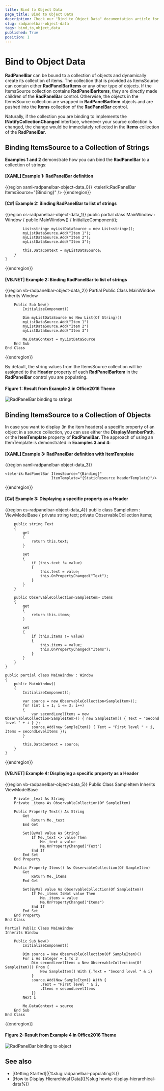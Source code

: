 ```yaml
---
title: Bind to Object Data
page_title: Bind to Object Data
description: Check our "Bind to Object Data" documentation article for the RadPanelBar WPF control.
slug: radpanelbar-object-data
tags: bind,to,object,data
published: True
position: 1
---
```


# Bind to Object Data

__RadPanelBar__ can be bound to a collection of objects and dynamically create its collection of items. The collection that is provided as ItemsSource can contain either __RadPanelBarItems__ or any other type of objects. If the ItemsSource collection contains __RadPanelBarItems__, they are directly made children of the __RadPanelBar__ control. Otherwise, the objects in the ItemsSource collection are wrapped in __RadPanelBarItem__ objects and are pushed into the __Items__ collection of the __RadPanelBar__ control.

Naturally, if the collection you are binding to implements the __INotifyCollectionChanged__ interface, whenever your source collection is changed, the change would be immediately reflected in the __Items__ collection of the __RadPanelBar__.

## Binding ItemsSource to a Collection of Strings

**Examples 1 and 2** demonstrate how you can bind the __RadPanelBar__ to a collection of strings:

#### __[XAML] Example 1: RadPanelBar definition__
{{region xaml-radpanelbar-object-data_0}}
	<telerik:RadPanelBar ItemsSource="{Binding}" />
{{endregion}}

#### __[C#] Example 2: Binding RadPanelBar to list of strings__
{{region cs-radpanelbar-object-data_1}}
	public partial class MainWindow : Window
    {
        public MainWindow()
        {
            InitializeComponent();

            List<string> myListDataSource = new List<string>();
            myListDataSource.Add("Item 1");
            myListDataSource.Add("Item 2");
            myListDataSource.Add("Item 3");

            this.DataContext = myListDataSource;
        }
    }
{{endregion}}

#### __[VB.NET] Example 2: Binding RadPanelBar to list of strings__
{{region vb-radpanelbar-object-data_2}}
	Partial Public Class MainWindow
		Inherits Window

		Public Sub New()
			InitializeComponent()

			Dim myListDataSource As New List(Of String)()
			myListDataSource.Add("Item 1")
			myListDataSource.Add("Item 2")
			myListDataSource.Add("Item 3")

			Me.DataContext = myListDataSource
		End Sub
	End Class
{{endregion}}

By default, the string values from the ItemsSource collection will be assigned to the __Header__ property of each __RadPanelBarItem__ in the __RadPanelBar__ control you are populating.

#### __Figure 1: Result from Example 2 in Office2016 Theme__
![RadPanelBar binding to strings](images/PanelBar_BindingToStrings.png)

## Binding ItemsSource to a Collection of Objects

In case you want to display (in the item headers) a specific property of an object in a source collection, you can use either the __DisplayMemberPath__, or the __ItemTemplate__ property of __RadPanelBar__. The approach of using an ItemTemplate is demonstrated in **Examples 3 and 4**:

#### __[XAML] Example 3: RadPanelBar definition with ItemTemplate__
{{region xaml-radpanelbar-object-data_3}}
	<HierarchicalDataTemplate x:Key="headerTemplate" ItemsSource="{Binding Items}">
		<TextBlock Text="{Binding Text}" />
	</HierarchicalDataTemplate>

	<telerik:RadPanelBar ItemsSource="{Binding}" 
						 ItemTemplate="{StaticResource headerTemplate}"/>
{{endregion}}

#### __[C#] Example 3: Displaying a specific property as a Header__
{{region cs-radpanelbar-object-data_4}}
	public class SampleItem : ViewModelBase
    {
        private string text;
        private ObservableCollection<SampleItem> items;

        public string Text
        {
            get
            {
                return this.text;
            }

            set
            {
                if (this.text != value)
                {
                    this.text = value;
                    this.OnPropertyChanged("Text");
                }
            }
        }

        public ObservableCollection<SampleItem> Items
        {
            get
            {
                return this.items;
            }

            set
            {
                if (this.items != value)
                {
                    this.items = value;
                    this.OnPropertyChanged("Items");
                }
            }
        }
    }

	public partial class MainWindow : Window
    {
        public MainWindow()
        {
            InitializeComponent();

			var source = new ObservableCollection<SampleItem>();
			for (int i = 1; i <= 3; i++)
			{
				var secondLevelItems = new ObservableCollection<SampleItem>() { new SampleItem() { Text = "Second level " + i } };
				source.Add(new SampleItem() { Text = "First level " + i, Items = secondLevelItems });
			}

			this.DataContext = source;
        }
    }
{{endregion}}

#### __[VB.NET] Example 4: Displaying a specific property as a Header__
{{region vb-radpanelbar-object-data_5}}
	Public Class SampleItem
		Inherits ViewModelBase

		Private _text As String
		Private _items As ObservableCollection(Of SampleItem)

		Public Property Text() As String
			Get
				Return Me._text
			End Get

			Set(ByVal value As String)
				If Me._text <> value Then
					Me._text = value
					Me.OnPropertyChanged("Text")
				End If
			End Set
		End Property

		Public Property Items() As ObservableCollection(Of SampleItem)
			Get
				Return Me._items
			End Get

			Set(ByVal value As ObservableCollection(Of SampleItem))
				If Me._items IsNot value Then
					Me._items = value
					Me.OnPropertyChanged("Items")
				End If
			End Set
		End Property
	End Class

	Partial Public Class MainWindow
	Inherits Window

		Public Sub New()
			InitializeComponent()

			Dim source = New ObservableCollection(Of SampleItem)()
			For i As Integer = 1 To 3
				Dim secondLevelItems = New ObservableCollection(Of SampleItem)() From {
					New SampleItem() With {.Text = "Second level " & i}
				}
				source.Add(New SampleItem() With {
					.Text = "First level " & i,
					.Items = secondLevelItems
				})
			Next i

			Me.DataContext = source
		End Sub
	End Class

{{endregion}}

#### __Figure 2: Result from Example 4 in Office2016 Theme__
![RadPanelBar binding to object](images/PanelBar_Binding.png)

## See also 
* [Getting Started]({%slug radpanelbar-populating%})
* [How to Display Hierarchical Data]({%slug howto-display-hierarchical-data%})